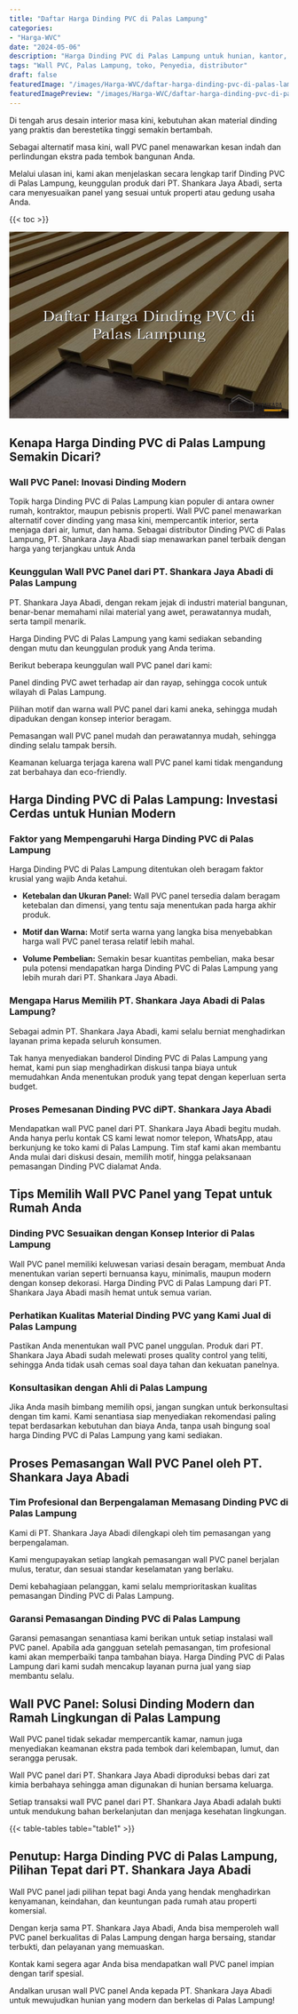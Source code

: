 ```yaml
---
title: "Daftar Harga Dinding PVC di Palas Lampung"
categories:
- "Harga-WVC"
date: "2024-05-06"
description: "Harga Dinding PVC di Palas Lampung untuk hunian, kantor, serta toko. Panel unggulan, variasi motif, warna modern, beserta layanan instalasi dikerjakan oleh tenaga ahli profesional serta kepastian resmi!|Servis penyediaan Dinding PVC di Palas Lampung bagi keperluan tempat tinggal, perkantoran, atau ritel, beserta panel berkualitas dan instalasi oleh tim profesional serta kepastian resmi.|Solusi Dinding PVC di Palas Lampung yang andal untuk rumah, kantor, serta gerai, dengan panel berkualitas dan instalasi ditangani oleh tenaga ahli berpengalaman serta jaminan resmi.|Penyediaan Dinding PVC di Palas Lampung untuk hunian, perkantoran, dan gerai, dengan panel unggulan dan pemasangan oleh teknisi profesional, dilengkapi dengan kepastian resmi.}"
tags: "Wall PVC, Palas Lampung, toko, Penyedia, distributor"
draft: false
featuredImage: "/images/Harga-WVC/daftar-harga-dinding-pvc-di-palas-lampung.png"
featuredImagePreview: "/images/Harga-WVC/daftar-harga-dinding-pvc-di-palas-lampung.png"
---
```


Di tengah arus desain interior masa kini, kebutuhan akan material dinding yang praktis dan berestetika tinggi semakin bertambah.

Sebagai alternatif masa kini, wall PVC panel menawarkan kesan indah dan perlindungan ekstra pada tembok bangunan Anda.

Melalui ulasan ini, kami akan menjelaskan secara lengkap tarif Dinding PVC di Palas Lampung, keunggulan produk dari PT. Shankara Jaya Abadi, serta cara menyesuaikan panel yang sesuai untuk properti atau gedung usaha Anda.

{{< toc >}}

![Daftar Harga Dinding PVC di Palas Lampung](/images/Harga-WVC/Daftar-Harga-Dinding-PVC-di-Palas-Lampung.png)

## Kenapa Harga Dinding PVC di Palas Lampung Semakin Dicari?

### Wall PVC Panel: Inovasi Dinding Modern

Topik harga Dinding PVC di Palas Lampung kian populer di antara owner rumah, kontraktor, maupun pebisnis properti. Wall PVC panel menawarkan alternatif cover dinding yang masa kini, mempercantik interior, serta menjaga dari air, lumut, dan hama. Sebagai distributor Dinding PVC di Palas Lampung, PT. Shankara Jaya Abadi siap menawarkan panel terbaik dengan harga yang terjangkau untuk Anda

### Keunggulan Wall PVC Panel dari PT. Shankara Jaya Abadi di Palas Lampung

PT. Shankara Jaya Abadi, dengan rekam jejak di industri material bangunan, benar-benar memahami nilai material yang awet, perawatannya mudah, serta tampil menarik.

Harga Dinding PVC di Palas Lampung yang kami sediakan sebanding dengan mutu dan keunggulan produk yang Anda terima.

Berikut beberapa keunggulan wall PVC panel dari kami:

Panel dinding PVC awet terhadap air dan rayap, sehingga cocok untuk wilayah di Palas Lampung.

Pilihan motif dan warna wall PVC panel dari kami aneka, sehingga mudah dipadukan dengan konsep interior beragam.

Pemasangan wall PVC panel mudah dan perawatannya mudah, sehingga dinding selalu tampak bersih.

Keamanan keluarga terjaga karena wall PVC panel kami tidak mengandung zat berbahaya dan eco-friendly.

## Harga Dinding PVC di Palas Lampung: Investasi Cerdas untuk Hunian Modern

### Faktor yang Mempengaruhi Harga Dinding PVC di Palas Lampung

Harga Dinding PVC di Palas Lampung ditentukan oleh beragam faktor krusial yang wajib Anda ketahui.

- **Ketebalan dan Ukuran Panel:** Wall PVC panel tersedia dalam beragam ketebalan dan dimensi, yang tentu saja menentukan pada harga akhir produk.

- **Motif dan Warna:** Motif serta warna yang langka bisa menyebabkan harga wall PVC panel terasa relatif lebih mahal.

- **Volume Pembelian:** Semakin besar kuantitas pembelian, maka besar pula potensi mendapatkan harga Dinding PVC di Palas Lampung yang lebih murah dari PT. Shankara Jaya Abadi.

### Mengapa Harus Memilih PT. Shankara Jaya Abadi di Palas Lampung?

Sebagai admin PT. Shankara Jaya Abadi, kami selalu berniat menghadirkan layanan prima kepada seluruh konsumen.

Tak hanya menyediakan banderol Dinding PVC di Palas Lampung yang hemat, kami pun siap menghadirkan diskusi tanpa biaya untuk memudahkan Anda menentukan produk yang tepat dengan keperluan serta budget.

### Proses Pemesanan Dinding PVC diPT. Shankara Jaya Abadi

Mendapatkan wall PVC panel dari PT. Shankara Jaya Abadi begitu mudah. Anda hanya perlu kontak CS kami lewat nomor telepon, WhatsApp, atau berkunjung ke toko kami di Palas Lampung. Tim staf kami akan membantu Anda mulai dari diskusi desain, memilih motif, hingga pelaksanaan pemasangan Dinding PVC dialamat Anda.

## Tips Memilih Wall PVC Panel yang Tepat untuk Rumah Anda

### Dinding PVC Sesuaikan dengan Konsep Interior di Palas Lampung

Wall PVC panel memiliki keluwesan variasi desain beragam, membuat Anda menentukan varian seperti bernuansa kayu, minimalis, maupun modern dengan konsep dekorasi. Harga Dinding PVC di Palas Lampung dari PT. Shankara Jaya Abadi masih hemat untuk semua varian.

### Perhatikan Kualitas Material Dinding PVC yang Kami Jual di Palas Lampung

Pastikan Anda menentukan wall PVC panel unggulan. Produk dari PT. Shankara Jaya Abadi sudah melewati proses quality control yang teliti, sehingga Anda tidak usah cemas soal daya tahan dan kekuatan panelnya.

### Konsultasikan dengan Ahli di Palas Lampung

Jika Anda masih bimbang memilih opsi, jangan sungkan untuk berkonsultasi dengan tim kami. Kami senantiasa siap menyediakan rekomendasi paling tepat berdasarkan kebutuhan dan biaya Anda, tanpa usah bingung soal harga Dinding PVC di Palas Lampung yang kami sediakan.

## Proses Pemasangan Wall PVC Panel oleh PT. Shankara Jaya Abadi

### Tim Profesional dan Berpengalaman Memasang Dinding PVC di Palas Lampung

Kami di PT. Shankara Jaya Abadi dilengkapi oleh tim pemasangan yang berpengalaman.

Kami mengupayakan setiap langkah pemasangan wall PVC panel berjalan mulus, teratur, dan sesuai standar keselamatan yang berlaku.

Demi kebahagiaan pelanggan, kami selalu memprioritaskan kualitas pemasangan Dinding PVC di Palas Lampung.

### Garansi Pemasangan Dinding PVC di Palas Lampung

Garansi pemasangan senantiasa kami berikan untuk setiap instalasi wall PVC panel. Apabila ada gangguan setelah pemasangan, tim profesional kami akan memperbaiki tanpa tambahan biaya. Harga Dinding PVC di Palas Lampung dari kami sudah mencakup layanan purna jual yang siap membantu selalu.

## Wall PVC Panel: Solusi Dinding Modern dan Ramah Lingkungan di Palas Lampung

Wall PVC panel tidak sekadar mempercantik kamar, namun juga menyediakan keamanan ekstra pada tembok dari kelembapan, lumut, dan serangga perusak.

Wall PVC panel dari PT. Shankara Jaya Abadi diproduksi bebas dari zat kimia berbahaya sehingga aman digunakan di hunian bersama keluarga.

Setiap transaksi wall PVC panel dari PT. Shankara Jaya Abadi adalah bukti untuk mendukung bahan berkelanjutan dan menjaga kesehatan lingkungan.

{{< table-tables table="table1" >}}

## Penutup: Harga Dinding PVC di Palas Lampung, Pilihan Tepat dari PT. Shankara Jaya Abadi

Wall PVC panel jadi pilihan tepat bagi Anda yang hendak menghadirkan kenyamanan, keindahan, dan keuntungan pada rumah atau properti komersial.

Dengan kerja sama PT. Shankara Jaya Abadi, Anda bisa memperoleh wall PVC panel berkualitas di Palas Lampung dengan harga bersaing, standar terbukti, dan pelayanan yang memuaskan.

Kontak kami segera agar Anda bisa mendapatkan wall PVC panel impian dengan tarif spesial.

Andalkan urusan wall PVC panel Anda kepada PT. Shankara Jaya Abadi untuk mewujudkan hunian yang modern dan berkelas di Palas Lampung!

